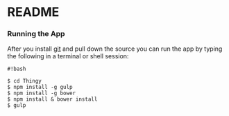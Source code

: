 # README #

### Running the App ###

After you install [git](http://git-scm.com/) and pull down the source you can run the app by typing the following in a terminal or shell session:


```
#!bash

$ cd Thingy
$ npm install -g gulp
$ npm install -g bower
$ npm install & bower install
$ gulp
```
